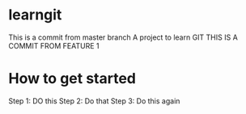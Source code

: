 # learngit
This is a commit from master branch
A project to learn GIT
THIS IS A COMMIT FROM FEATURE 1

# How to get started
Step 1: DO this
Step 2: Do that
Step 3: Do this again